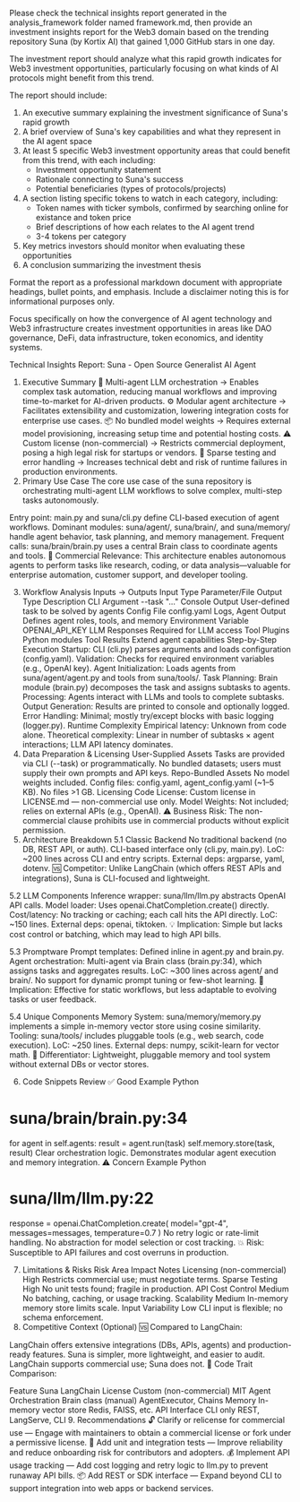 Please check the technical insights report generated in the analysis_framework folder named framework.md, then provide an investment insights report for the Web3 domain based on the trending repository Suna (by Kortix AI) that gained 1,000 GitHub stars in one day.

The investment report should analyze what this rapid growth indicates for Web3 investment opportunities, particularly focusing on what kinds of AI protocols might benefit from this trend.

The report should include:

1. An executive summary explaining the investment significance of Suna's rapid growth
2. A brief overview of Suna's key capabilities and what they represent in the AI agent space
3. At least 5 specific Web3 investment opportunity areas that could benefit from this trend, with each including:
   - Investment opportunity statement
   - Rationale connecting to Suna's success
   - Potential beneficiaries (types of protocols/projects)
4. A section listing specific tokens to watch in each category, including:
   - Token names with ticker symbols, confirmed by searching online for existance and token price
   - Brief descriptions of how each relates to the AI agent trend
   - 3-4 tokens per category
5. Key metrics investors should monitor when evaluating these opportunities
6. A conclusion summarizing the investment thesis

Format the report as a professional markdown document with appropriate headings, bullet points, and emphasis. Include a disclaimer noting this is for informational purposes only.

Focus specifically on how the convergence of AI agent technology and Web3 infrastructure creates investment opportunities in areas like DAO governance, DeFi, data infrastructure, token economics, and identity systems.



Technical Insights Report: Suna - Open Source Generalist AI Agent

1. Executive Summary
🧠 Multi-agent LLM orchestration → Enables complex task automation, reducing manual workflows and improving time-to-market for AI-driven products.
⚙️ Modular agent architecture → Facilitates extensibility and customization, lowering integration costs for enterprise use cases.
📦 No bundled model weights → Requires external model provisioning, increasing setup time and potential hosting costs.
⚠️ Custom license (non-commercial) → Restricts commercial deployment, posing a high legal risk for startups or vendors.
🧪 Sparse testing and error handling → Increases technical debt and risk of runtime failures in production environments.
2. Primary Use Case
The core use case of the suna repository is orchestrating multi-agent LLM workflows to solve complex, multi-step tasks autonomously.

Entry point: main.py and suna/cli.py define CLI-based execution of agent workflows.
Dominant modules: suna/agent/, suna/brain/, and suna/memory/ handle agent behavior, task planning, and memory management.
Frequent calls: suna/brain/brain.py uses a central Brain class to coordinate agents and tools.
🧩 Commercial Relevance: This architecture enables autonomous agents to perform tasks like research, coding, or data analysis—valuable for enterprise automation, customer support, and developer tooling.

3. Workflow Analysis
Inputs → Outputs
Input Type	Parameter/File	Output Type	Description
CLI Argument	--task "..."	Console Output	User-defined task to be solved by agents
Config File	config.yaml	Logs, Agent Output	Defines agent roles, tools, and memory
Environment Variable	OPENAI_API_KEY	LLM Responses	Required for LLM access
Tool Plugins	Python modules	Tool Results	Extend agent capabilities
Step-by-Step Execution
Startup: CLI (cli.py) parses arguments and loads configuration (config.yaml).
Validation: Checks for required environment variables (e.g., OpenAI key).
Agent Initialization: Loads agents from suna/agent/agent.py and tools from suna/tools/.
Task Planning: Brain module (brain.py) decomposes the task and assigns subtasks to agents.
Processing: Agents interact with LLMs and tools to complete subtasks.
Output Generation: Results are printed to console and optionally logged.
Error Handling: Minimal; mostly try/except blocks with basic logging (logger.py).
Runtime Complexity
Empirical latency: Unknown from code alone.
Theoretical complexity: Linear in number of subtasks × agent interactions; LLM API latency dominates.
4. Data Preparation & Licensing
User-Supplied Assets
Tasks are provided via CLI (--task) or programmatically.
No bundled datasets; users must supply their own prompts and API keys.
Repo-Bundled Assets
No model weights included.
Config files: config.yaml, agent_config.yaml (~1–5 KB).
No files >1 GB.
Licensing
Code License: Custom license in LICENSE.md — non-commercial use only.
Model Weights: Not included; relies on external APIs (e.g., OpenAI).
⚠️ Business Risk: The non-commercial clause prohibits use in commercial products without explicit permission.
5. Architecture Breakdown
5.1 Classic Backend
No traditional backend (no DB, REST API, or auth).
CLI-based interface only (cli.py, main.py).
LoC: ~200 lines across CLI and entry scripts.
External deps: argparse, yaml, dotenv.
🆚 Competitor: Unlike LangChain (which offers REST APIs and integrations), Suna is CLI-focused and lightweight.

5.2 LLM Components
Inference wrapper: suna/llm/llm.py abstracts OpenAI API calls.
Model loader: Uses openai.ChatCompletion.create() directly.
Cost/latency: No tracking or caching; each call hits the API directly.
LoC: ~150 lines.
External deps: openai, tiktoken.
💡 Implication: Simple but lacks cost control or batching, which may lead to high API bills.

5.3 Promptware
Prompt templates: Defined inline in agent.py and brain.py.
Agent orchestration: Multi-agent via Brain class (brain.py:34), which assigns tasks and aggregates results.
LoC: ~300 lines across agent/ and brain/.
No support for dynamic prompt tuning or few-shot learning.
🧠 Implication: Effective for static workflows, but less adaptable to evolving tasks or user feedback.

5.4 Unique Components
Memory System: suna/memory/memory.py implements a simple in-memory vector store using cosine similarity.
Tooling: suna/tools/ includes pluggable tools (e.g., web search, code execution).
LoC: ~250 lines.
External deps: numpy, scikit-learn for vector math.
🧬 Differentiator: Lightweight, pluggable memory and tool system without external DBs or vector stores.

6. Code Snippets Review
✅ Good Example
Python
# suna/brain/brain.py:34
for agent in self.agents:
    result = agent.run(task)
    self.memory.store(task, result)
Clear orchestration logic.
Demonstrates modular agent execution and memory integration.
⚠️ Concern Example
Python
# suna/llm/llm.py:22
response = openai.ChatCompletion.create(
    model="gpt-4",
    messages=messages,
    temperature=0.7
)
No retry logic or rate-limit handling.
No abstraction for model selection or cost tracking.
💥 Risk: Susceptible to API failures and cost overruns in production.

7. Limitations & Risks
Risk Area	Impact	Notes
Licensing (non-commercial)	High	Restricts commercial use; must negotiate terms.
Sparse Testing	High	No unit tests found; fragile in production.
API Cost Control	Medium	No batching, caching, or usage tracking.
Scalability	Medium	In-memory memory store limits scale.
Input Variability	Low	CLI input is flexible; no schema enforcement.
8. Competitive Context (Optional)
🆚 Compared to LangChain:

LangChain offers extensive integrations (DBs, APIs, agents) and production-ready features.
Suna is simpler, more lightweight, and easier to audit.
LangChain supports commercial use; Suna does not.
📌 Code Trait Comparison:

Feature	Suna	LangChain
License	Custom (non-commercial)	MIT
Agent Orchestration	Brain class (manual)	AgentExecutor, Chains
Memory	In-memory vector store	Redis, FAISS, etc.
API Interface	CLI only	REST, LangServe, CLI
9. Recommendations
🔓 Clarify or relicense for commercial use — Engage with maintainers to obtain a commercial license or fork under a permissive license.
🧪 Add unit and integration tests — Improve reliability and reduce onboarding risk for contributors and adopters.
💰 Implement API usage tracking — Add cost logging and retry logic to llm.py to prevent runaway API bills.
📦 Add REST or SDK interface — Expand beyond CLI to support integration into web apps or backend services.